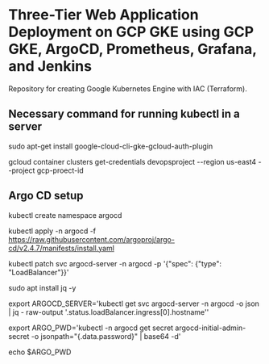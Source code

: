 # Three-Tier Web Application Deployment on GCP GKE using GCP GKE, ArgoCD, Prometheus, Grafana, and Jenkins

Repository for creating Google Kubernetes Engine with IAC (Terraform).

## Necessary command for running kubectl in a server

sudo apt-get install google-cloud-cli-gke-gcloud-auth-plugin

gcloud container clusters get-credentials devopsproject --region us-east4 --project gcp-proect-id

## Argo CD setup

kubectl create namespace argocd

kubectl apply -n argocd -f https://raw.githubusercontent.com/argoproj/argo-cd/v2.4.7/manifests/install.yaml

kubectl patch svc argocd-server -n argocd -p '{"spec": {"type": "LoadBalancer"}}'

sudo apt install jq -y

export ARGOCD_SERVER='kubectl get svc argocd-server -n argocd -o json | jq - raw-output '.status.loadBalancer.ingress[0].hostname''

export ARGO_PWD='kubectl -n argocd get secret argocd-initial-admin-secret -o jsonpath="{.data.password}" | base64 -d'

echo $ARGO_PWD